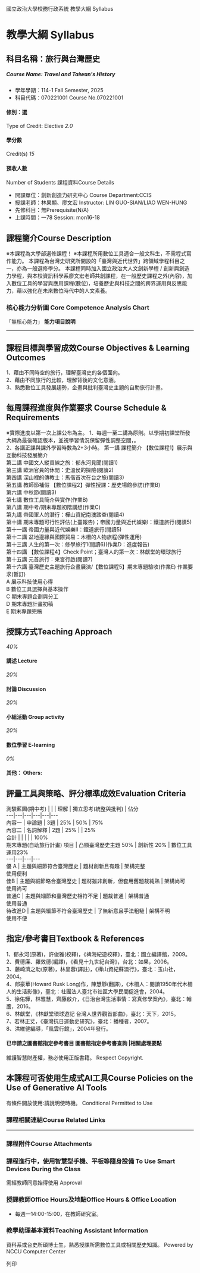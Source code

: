 國立政治大學校務行政系統 教學大綱 Syllabus
# 教學大綱 Syllabus
##  科目名稱：旅行與台灣歷史
#####  Course Name: Travel and Taiwan's History
  * 學年學期：114-1 Fall Semester, 2025 
  * 科目代碼：070221001 Course No.070221001


#### 修別：選
Type of Credit: Elective 
_2.0_
#### 學分數
Credit(s)
_15_
#### 預收人數
Number of Students
課程資料Course Details
  * 開課單位：創新創造力研究中心 Course Department:CCIS 
  * 授課老師：林果顯、廖文宏 Instructor: LIN GUO-SIAN/LIAO WEN-HUNG 
  * 先修科目：無Prerequisite(N/A)
  * 上課時間：一78 Session: mon16-18


##  課程簡介Course Description
※本課程為大學部選修課程！
※本課程所用數位工具適合一般文科生，不需程式寫作能力。
本課程為台灣史研究所開設的「臺灣與近代世界」跨領域學程科目之一，亦為一般選修學分。
本課程同時加入國立政治大人文創新學程 / 創新與創造力學程，與本校資訊科學系廖文宏老師共創課程，在一般歷史課程之外(內容)，加入數位工具的學習與應用課程(數位)，培養歷史與科技之間的跨界運用與反思能力，藉以強化在未來數位時代中的人文素養。
###  核心能力分析圖 Core Competence Analysis Chart
「無核心能力」 
**能力項目說明**
* * *
##  課程目標與學習成效Course Objectives & Learning Outcomes 
1、藉由不同時空的旅行，理解臺灣史的各個面向。  
2、藉由不同旅行的比較，理解背後的文化意涵。  
3、熟悉數位工具發展趨勢，企畫與批判臺灣史主題的自助旅行計畫。
##  每周課程進度與作業要求 Course Schedule & Requirements
※實際進度以第一次上課公布為主。
1、每週一至二講為原則。以學期初課堂所發大綱為最後確認版本，並視學習情況保留彈性調整空間，。  
2、各講正課與課外學習時數為2+3小時。
第一講 課程簡介 【數位課程1】展示與互動科技發展簡介  
第二講 中國文人縱貫線之旅：郁永河見聞(閱讀1)  
第三講 歐洲官員的休閒：史溫侯的探險(閱讀2)  
第四講 深山裡的傳教士：馬偕首次在台之旅(閱讀3)  
第五講 教師節補假 【數位課程2】彈性授課：歷史場館參訪(作業B)  
第六講 中秋節(閱讀3)  
第七講 數位工具簡介與實作(作業B)  
第八講 期中考/期末專題初階講想(作業C)  
第九講 帝國軍人的潛行：樺山資紀南澳踏查(閱讀4)  
第十講 期末專題可行性評估(上臺報告)；帝國力量與近代娛樂Ⅰ：鐵道旅行(閱讀5)  
第十一講 帝國力量與近代娛樂Ⅱ：鐵道旅行(閱讀5)  
第十二講 盆地邊緣與國際貿易：木柵的人物旅程(彈性運用)  
第十三講 人生的第一次：修學旅行1(閱讀6)(作業D：進度報告)  
第十四講 【數位課程4】Check Point；臺灣人的第一次：林獻堂的環球旅行  
第十五講 元首旅行：東宮行啟(閱讀7)  
第十六講 臺灣歷史主題旅行企畫展演/【數位課程5】期末專題驗收(作業E)
作業要求(暫訂)  
A 展示科技使用心得  
B 數位工具選擇與基本操作  
C 期末專題企劃與分工  
D 期末專題計畫初稿  
E 期末專題完稿
##  授課方式Teaching Approach
_40%_
####  講述 Lecture
_20%_
####  討論 Discussion
_20%_
####  小組活動 Group activity
_20%_
####  數位學習 E-learning
_0%_
####  其他： Others:
##  評量工具與策略、評分標準成效Evaluation Criteria
測驗藍圖(期中考)
|  |  | 理解 | 獨立思考(統整與批判) | 佔分  
---|---|---|---|---|---  
內容一 | 申論題 | 3題 | 25% | 50% | 75%  
內容二 | 名詞解釋 | 2題 | 25% |  | 25%  
合計 |  |  |  |  |  100%  
期末專題(自助旅行計畫)
項目 | 凸顯臺灣歷史主題 50% | 創新性 20% | 數位工具運用23%  
---|---|---|---  
優 A | 主題與細節符合臺灣歷史 | 題材創新且有趣 | 架構完整  
使用便利  
佳B | 主題與細節略合臺灣歷史 | 題材雖非創新，但套用舊題裁純熟 | 架構尚可  
使用尚可  
普通C | 主題與細節和臺灣歷史相符不足 | 題裁普通 | 架構普通  
使用普通  
待改進D | 主題與細節不符合臺灣歷史 | 了無新意且手法粗糙 | 架構不明  
使用不便  
##  指定/參考書目Textbook & References
1、郁永河(原著)，許俊雅(校釋)，《裨海紀遊校釋》，臺北：國立編譯館，2009。  
2、費德廉、羅效德(編譯)，《看見十九世紀台灣》，台北：如果，2006。  
3、藤崎濟之助(原著)，林呈蓉(譯註)，《樺山資紀蘇澳行》，臺北：玉山社，2004。  
4、郎豪華(Howard Rusk Long)作，陳慧靜(翻譯)，《木柵人：閱讀1950年代木柵人的生活影像》，臺北：社團法人臺北市社區大學民間促進會，2004。  
5、徐佑驊，林雅慧，齊藤啟介，《日治台灣生活事情：寫真修學案內》，臺北：翰蘆，2016。  
6、林獻堂，《林獻堂環球遊記 台灣人世界觀首部曲》，臺北：天下，2015。  
7、若林正丈，《臺灣抗日運動史研究》，臺北：播種者，2007。  
8、洪維健編導，「風雲行館」，2004年發行。
####  已申請之圖書館指定參考書目  圖書館指定參考書查詢 |相關處理要點
維護智慧財產權，務必使用正版書籍。 Respect Copyright.
##  本課程可否使用生成式AI工具Course Policies on the Use of Generative AI Tools
有條件開放使用:請說明使時機。 Conditional Permitted to Use 
###  課程相關連結Course Related Links
* * *
###  課程附件Course Attachments
###  課程進行中，使用智慧型手機、平板等隨身設備 To Use Smart Devices During the Class
需經教師同意始得使用  Approval
###  授課教師Office Hours及地點Office Hours & Office Location
  * 每週一14:00-15:00，在教師研究室。


###  教學助理基本資料Teaching Assistant Information
資科系或台史所碩博士生，熟悉授課所需數位工具或相關歷史知識。
Powered by NCCU Computer Center
  
列印
